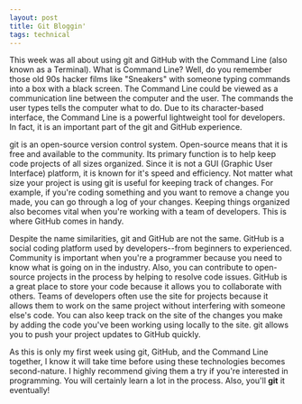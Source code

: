 ```yaml
---
layout: post
title: Git Bloggin'
tags: technical
---
```


This week was all about using git and GitHub with the Command Line (also known as a Terminal). What is Command Line? Well, do you remember those old 90s hacker films like "Sneakers" with someone typing commands into a box with a black screen. The Command Line could be viewed as a communication line between the computer and the user. The commands the user types tells the computer what to do. Due to its character-based interface, the Command Line is a powerful lightweight tool for developers. In fact, it is an important part of the git and GitHub experience.

git is an open-source version control system. Open-source means that it is free and available to the community. Its primary function is to help keep code projects of all sizes organized. Since it is not a GUI (Graphic User Interface) platform, it is known for it's speed and efficiency. Not matter what size your project is using git is useful for keeping track of changes. For example, if you're coding something and you want to remove a change you made, you can go through a log of your changes. Keeping things organized also becomes vital when you're working with a team of developers. This is where GitHub comes in handy.

Despite the name similarities, git and GitHub are not the same. GitHub is a social coding platform used by developers--from beginners to experienced. Community is important when you're a programmer because you need to know what is going on in the industry. Also, you can contribute to open-source projects in the process by helping to resolve code issues. GitHub is a great place to store your code because it allows you to collaborate with others. Teams of developers often use the site for projects because it allows them to work on the same project without interfering with someone else's code. You can also keep track on the site of the changes you make by adding the code you've been working using locally to the site. git allows you to push your project updates to GitHub quickly.

As this is only my first week using git, GitHub, and the Command Line together, I know it will take time before using these technologies becomes second-nature. I highly recommend giving them a try if you're interested in programming. You will certainly learn a lot in the process. Also, you'll **git** it eventually!